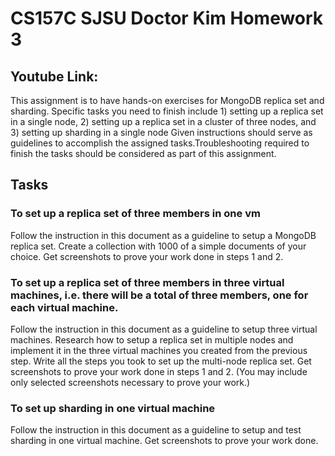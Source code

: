 # CS157C SJSU Doctor Kim Homework 3

## Youtube Link:


This assignment is to have hands-on exercises for MongoDB replica set and sharding. Specific tasks you need to finish include 1) setting up a replica set in a single node, 2) setting up a replica set in a cluster of three nodes, and 3) setting up sharding in a single node
Given instructions should serve as guidelines to accomplish the assigned tasks.Troubleshooting required to finish the tasks should be considered as part of this assignment.
## Tasks
### To set up a replica set of three members in one vm
Follow the instruction in this document as a guideline to setup a MongoDB replica set.
Create a collection with 1000 of a simple documents of your choice.
Get screenshots to prove your work done in steps 1 and 2.
### To set up a replica set of three members in three virtual machines, i.e. there will be a total of three members, one for each virtual machine.
Follow the instruction in this document as a guideline to setup three virtual machines.
Research how to setup a replica set in multiple nodes and implement it in the three virtual machines you created from the previous step.
Write all the steps you took to set up the multi-node replica set.
Get screenshots to prove your work done in steps 1 and 2. (You may include only selected screenshots necessary to prove your work.)
### To set up sharding in one virtual machine
Follow the instruction in this document as a guideline to setup and test sharding in one virtual machine.
Get screenshots to prove your work done.
